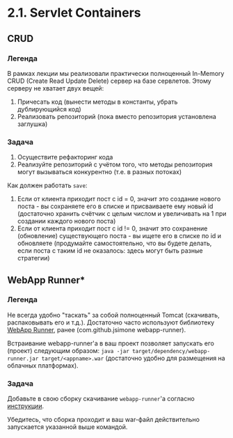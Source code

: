 # 2.1. Servlet Containers

## CRUD

### Легенда

В рамках лекции мы реализовали практически полноценный In-Memory CRUD (Create Read Update Delete) сервер на базе сервлетов. Этому серверу не хватает двух вещей:
1. Причесать код (вынести методы в константы, убрать дублирующийся код)
1. Реализовать репозиторий (пока вместо репозитория установлена заглушка)

### Задача

1. Осуществите рефакторинг кода
1. Реализуйте репозиторий с учётом того, что методы репозитория могут вызываться конкурентно (т.е. в разных потоках)

Как должен работать `save`:
1. Если от клиента приходит пост с id = 0, значит это создание нового поста - вы сохраняете его в списке и присваиваете ему новый id (достаточно хранить счётчик с целым числом и увеличивать на 1 при создании каждого нового поста)
1. Если от клиента приходит пост с id != 0, значит это сохранение (обновление) существующего поста - вы ищете его в списке по id и обновляете (продумайте самостоятельно, что вы будете делать, если поста с таким id не оказалось: здесь могут быть разные стратегии)


## WebApp Runner*

### Легенда

Не всегда удобно "таскать" за собой полноценный Tomcat (скачивать, распаковывать его и т.д.). Достаточно часто используют библиотеку [WebApp Runner](https://github.com/heroku/webapp-runner), ранее (com.github.jsimone webapp-runner).

Встраивание webapp-runner'а в ваш проект позволяет запускать его (проект) следующим образом: `java -jar target/dependency/webapp-runner.jar target/<appname>.war` (достаточно удобно для размещения на облачных платформах).

### Задача

Добавьте в свою сборку скачивание `webapp-runner`'а согласно [инструкции](https://github.com/heroku/webapp-runner#using-with-maven-in-your-project).

Убедитесь, что сборка проходит и ваш war-файл действительно запускается указанной выше командой.

